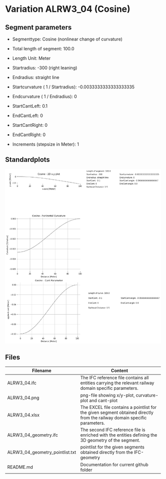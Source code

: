# Variation ALRW3_04 (Cosine)

## Segment parameters

* Segmenttype: Cosine (nonlinear change of curvature)

* Total length of segment: 100.0

* Length Unit: Meter

* Startradius: -300 (right leaning)

* Endradius: straight line

* Startcurvature ( 1 / Startradius): -0.0033333333333333335

* Endcurvature ( 1 / Endradius): 0

* StartCantLeft: 0.1

* EndCantLeft: 0

* StartCantRight: 0

* EndCantRight: 0

* Increments (stepsize in Meter): 1

## Standardplots

<img src="./ALRW3_04.png">


## Files


| Filename                      | Content |
| ----------------------------- | --------------------------------------------------------------------------------------------- |
| ALRW3_04.ifc | The IFC reference file contains all entities carrying the relevant railway domain specific parameters. |
| ALRW3_04.png | png-file showing x/y-plot, curvature-plot and cant-plot  |
| ALRW3_04.xlsx | The EXCEL file contains a pointlist for the given segment obtained directly from the railway domain specific parameters.  |
| ALRW3_04_geometry.ifc | The second IFC reference file is enriched with the entities defining the 3D geometry of the segment.  |
| ALRW3_04_geometry_pointlist.txt | pointlist for the given segments obtained directly from the IFC-geometry  |
| README.md | Documentation for current github folder  |


